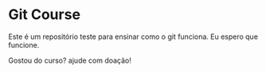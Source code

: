 # Git Course

Este é um repositório teste para ensinar como o git funciona. Eu espero que funcione.

Gostou do curso? ajude com doação!
